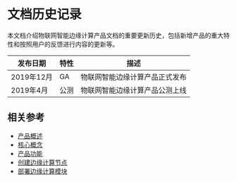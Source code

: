 # 文档历史记录

本文档介绍物联网智能边缘计算产品文档的重要更新历史，包括新增产品的重大特性和按照用户的反馈进行内容的更新等。

| 发布日期   | 特性 | 描述                           |
| ---------- | ---- | ------------------------------ |
| 2019年12月 | GA   | 物联网智能边缘计算产品正式发布 |
| 2019年4月  | 公测 | 物联网智能边缘计算产品公测上线 |

## 相关参考

- [产品概述](../Introduction/Product-Overview.md)
- [核心概念](../Introduction/Core-Concepts.md)
- [产品功能](../Introduction/Features.md)
- [创建边缘计算节点](../Getting-Started/Create-Edgenode.md)
- [部署边缘计算模块](../Operation-Guide/Edge-Module/Deploy-Edge-Module.md)

